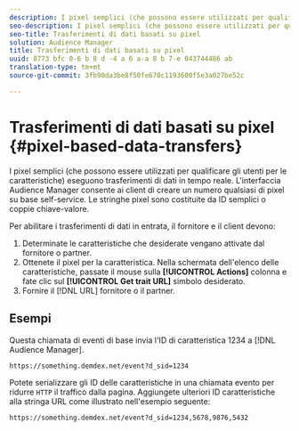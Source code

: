 ```yaml
---
description: I pixel semplici (che possono essere utilizzati per qualificare gli utenti per le caratteristiche) eseguono trasferimenti di dati in tempo reale. L'interfaccia Audience Manager consente ai client di creare un numero qualsiasi di pixel su base self-service. Le stringhe pixel sono costituite da ID semplici o coppie chiave-valore.
seo-description: I pixel semplici (che possono essere utilizzati per qualificare gli utenti per le caratteristiche) eseguono trasferimenti di dati in tempo reale. L'interfaccia Audience Manager consente ai client di creare un numero qualsiasi di pixel su base self-service. Le stringhe pixel sono costituite da ID semplici o coppie chiave-valore.
seo-title: Trasferimenti di dati basati su pixel
solution: Audience Manager
title: Trasferimenti di dati basati su pixel
uuid: 8773 bfc 0-6 b 8 d -4 a 6 a-a 8 b 7-e 043744486 ab
translation-type: tm+mt
source-git-commit: 3fb90da3be8f50fe670c1193600f5e3a027be52c

---
```



# Trasferimenti di dati basati su pixel {#pixel-based-data-transfers}

I pixel semplici (che possono essere utilizzati per qualificare gli utenti per le caratteristiche) eseguono trasferimenti di dati in tempo reale. L&#39;interfaccia Audience Manager consente ai client di creare un numero qualsiasi di pixel su base self-service. Le stringhe pixel sono costituite da ID semplici o coppie chiave-valore.

<!-- c_rt_inbound_pixel_transfers.xml -->

Per abilitare i trasferimenti di dati in entrata, il fornitore e il client devono:

1. Determinate le caratteristiche che desiderate vengano attivate dal fornitore o partner.
1. Ottenete il pixel per la caratteristica. Nella schermata dell&#39;elenco delle caratteristiche, passate il mouse sulla **[!UICONTROL Actions]** colonna e fate clic sul **[!UICONTROL Get trait URL]** simbolo desiderato.
1. Fornire il [!DNL URL] fornitore o il partner.

## Esempi

Questa chiamata di eventi di base invia l&#39;ID di caratteristica 1234 a [!DNL Audience Manager].

```
https://something.demdex.net/event?d_sid=1234
```

Potete serializzare gli ID delle caratteristiche in una chiamata evento per ridurre `HTTP` il traffico dalla pagina. Aggiungete ulteriori ID caratteristiche alla stringa URL come illustrato nell&#39;esempio seguente:

```
https://something.demdex.net/event?d_sid=1234,5678,9876,5432
```
